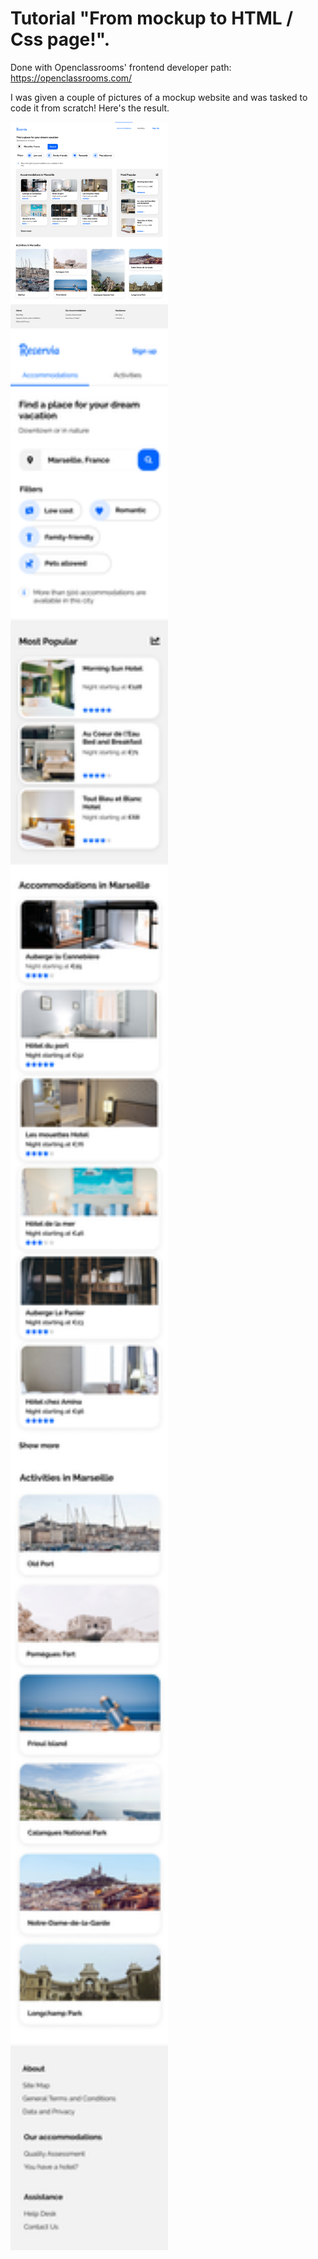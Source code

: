 # Tutorial "From mockup to HTML / Css page!".

 Done with Openclassrooms' frontend developer path: https://openclassrooms.com/

I was given a couple of pictures of a mockup website and was tasked to code it from scratch! Here's the result.


<img src="./assets/desktop.png" width=50% height=50%> <img src="./assets/iphone.png" width=50% height=50%>


